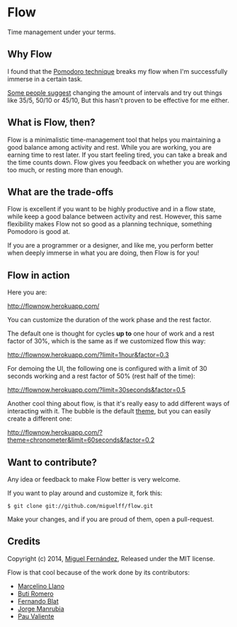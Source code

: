 Flow
=====

Time management under your terms.

Why Flow
--------

I found that the [Pomodoro technique](http://en.wikipedia.org/wiki/Pomodoro_Technique) breaks my flow when I'm successfully immerse in a certain task.

[Some people suggest](http://productivity.stackexchange.com/a/813) changing the amount of intervals and try out things like 35/5, 50/10 or 45/10, But this hasn't proven to be effective for me either.

What is Flow, then?
-------------------

Flow is a minimalistic time-management tool that helps you maintaining a good balance among activity and rest. While you are working, you are earning time to rest later. If you start feeling tired, you can take a break and the time counts down. Flow gives you feedback on whether you are working too much, or resting more than enough.

What are the trade-offs
-----------------------

Flow is excellent if you want to be highly productive and in a flow state, while keep a good balance between activity and rest. However, this same flexibility makes Flow not so good as a planning technique, something Pomodoro is good at.

If you are a programmer or a designer, and like me, you perform better when deeply immerse in what you are doing, then Flow is for you!

Flow in action
--------------

Here you are:

http://flownow.herokuapp.com/

You can customize the duration of the work phase and the rest factor.

The default one is thought for cycles **up to** one hour of work and a rest factor of 30%, which is the same as if we customized flow this way:

http://flownow.herokuapp.com/?limit=1hour&factor=0.3

For demoing the UI, the following one is configured with a limit of 30 seconds working and a rest factor of 50% (rest half of the time):

http://flownow.herokuapp.com/?limit=30seconds&factor=0.5

Another cool thing about flow, is that it's really easy to add different ways of interacting with it. The bubble is the default [theme](https://github.com/miguelff/flow/tree/master/app/themes),
but you can easily create a different one:

http://flownow.herokuapp.com/?theme=chronometer&limit=60seconds&factor=0.2


Want to contribute?
-------------------

Any idea or feedback to make Flow better is very welcome.

If you want to play around and customize it, fork this:

    $ git clone git://github.com/miguelff/flow.git

Make your changes, and if you are proud of them, open a pull-request.

Credits
-------

Copyright (c) 2014, [Miguel Fernández](https://github.com/miguelff), Released under the MIT license.

Flow is that cool because of the work done by its contributors:
* [Marcelino Llano](https://github.com/marcelinollano)
* [Buti Romero](https://github.com/nobuti)
* [Fernando Blat](https://github.com/ferblape)
* [Jorge Manrubia](https://github.com/jorgemanrubia)
* [Pau Valiente](https://github.com/pauvaliente)

